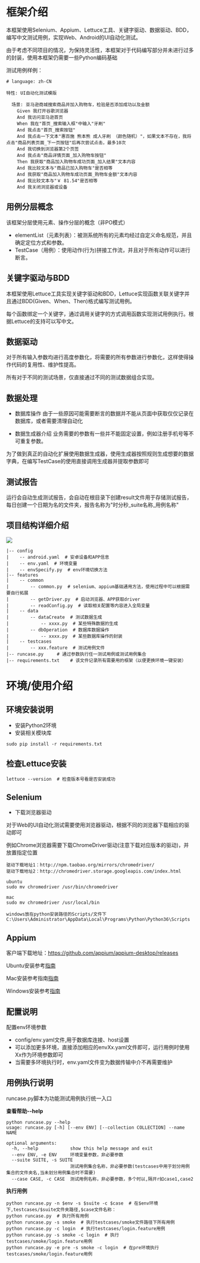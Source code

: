 # 框架介绍
本框架使用Selenium、Appium、Lettuce工具、关键字驱动、数据驱动、BDD，编写中文测试用例，实现Web、Android的UI自动化测试。

由于考虑不同项目的情况，为保持灵活性，本框架对于代码编写部分并未进行过多的封装，使用本框架仍需要一些Python编码基础

测试用例样例：
```
# language: zh-CN

特性: UI自动化测试模版

  场景: 亚马逊商城搜索商品并加入购物车，检验是否添加成功以及金额
    Given 我打开谷歌浏览器
    And 我访问亚马逊首页
    When 我在"首页_搜索输入框"中输入"牙刷"
    And 我点击"首页_搜索按钮"
    And 我点击一下文本"惠百施 熊本熊 成人牙刷 （颜色随机）"，如果文本不存在，我将点击"商品列表页面_下一页按钮"后再次尝试点击，最多10次
    And 我切换到浏览器第2个页签
    And 我点击"商品详情页面_加入购物车按钮"
    Then 我获取"商品加入购物车成功页面_加入结果"文本内容
    And 我比较文本与"商品已加入购物车"是否相等
    And 我获取"商品加入购物车成功页面_购物车金额"文本内容
    And 我比较文本与"￥ 81.54"是否相等
    And 我关闭浏览器或设备

```


## 用例分层概念

该框架分层使用元素、操作分层的概念（非PO模式）

* elementList（元素列表）：被测系统所有的元素均经过自定义命名规范，并且确定定位方式和参数。
* TestCase（用例）：使用动作(行为)拼接工作流，并且对于所有动作可以进行断言。

## 关键字驱动与BDD
本框架使用Lettuce工具实现关键字驱动和BDD，Lettuce实现函数关联关键字并且通过BDD(Given、When、Then)格式编写测试用例。

每个函数绑定一个关键字，通过调用关键字的方式调用函数实现测试用例执行。根据Lettuce的支持可以写中文。

## 数据驱动
对于所有输入参数均进行高度参数化，将需要的所有参数进行参数化，这样使得操作代码的复用性、维护性提高。

所有对于不同的测试场景，仅直接通过不同的测试数据组合实现。

## 数据处理
* 数据库操作
由于一些原因可能需要断言的数据并不能从页面中获取仅仅记录在数据库，或者需要清理自动化

* 数据生成器介绍
业务需要的参数有一些并不能固定设置，例如注册手机号等不可重复参数。

为了做到真正的自动化扩展使用数据生成器，使用生成器按照规则生成想要的数据字典，在编写TestCase的使用直接调用生成器并提取参数即可

## 测试报告
运行会自动生成测试报告，会自动在根目录下创建result文件用于存储测试报告，每日创建一个日期为名的文件夹，报告名称为"时分秒_suite名称_用例名称"

## 项目结构详细介绍

![](https://github.com/fengyibo963/DemoUITestLettuce/blob/noPO/docs/%E9%A1%B9%E7%9B%AE%E7%9B%AE%E5%BD%95.png)

```
|-- config
|    -- android.yaml  # 安卓设备和APP信息
|    -- env.yaml  # 环境变量
|    -- envSpecify.py  # env环境切换方法
|-- features
|    -- common      
|        -- common.py  # selenium、appium基础通用方法，使用过程中可以根据需要自行拓展
|        -- getDriver.py  # 启动浏览器、APP获取driver
|        -- readConfig.py  # 读取相关配置等内容进入全局变量
|    -- data
|        -- dataCreate  # 测试数据生成
|            -- xxxx.py  # 某些特殊数据的生成
|        -- dbOperation  # 数据库数据操作  
|            -- xxxx.py  # 某些数据库操作的封装
|    -- testcases
|        -- xxx.feature  # 测试用例文件
|-- runcase.py     # 通过参数执行任一测试用例或测试用例集合
|-- requirements.txt    # 该文件记录所有需要用的框架（以便更换环境一键安装）
```

# 环境/使用介绍
## 环境安装说明
* 安装Python2环境
* 安装相关模块库
```
sudo pip install -r requirements.txt
```
## 检查Lettuce安装
```
lettuce --version  # 检查版本号看是否安装成功
```
## Selenium
* 下载浏览器驱动

对于Web的UI自动化测试需要使用浏览器驱动，根据不同的浏览器下载相应的驱动即可

例如Chrome浏览器需要下载ChromeDriver驱动(注意下载对应版本的驱动)，并放置指定位置
```
驱动下载地址1：http://npm.taobao.org/mirrors/chromedriver/
驱动下载地址2：http://chromedriver.storage.googleapis.com/index.html

ubuntu
sudo mv chromedriver /usr/bin/chromedriver

mac
sudo mv chromedriver /usr/local/bin

windows放在python安装路径的Scripts/文件下
C:\Users\Administrator\AppData\Local\Programs\Python\Python36\Scripts
```
## Appium
客户端下载地址：https://github.com/appium/appium-desktop/releases

Ubuntu安装参考[指南](https://blog.csdn.net/baidu_36943075/article/details/103985826)

Mac安装参考指南[指南](https://www.jianshu.com/p/d36ff3707862)

Windows安装参考[指南](https://www.cnblogs.com/lgqboke/p/9776503.html)

## 配置说明
配置env环境参数
* config/env.yaml文件,用于数据库连接、host设置
* 可以添加更多环境，直接添加相应的envXx.yaml文件即可，运行用例时使用Xx作为环境参数即可 
* 当需要多环境执行时，env.yaml文件变为数据传输中介不再需要维护

## 用例执行说明
runcase.py脚本为功能测试用例执行统一入口

**查看帮助--help**
```
python runcase.py --help
usage: runcase.py [-h] [--env ENV] [--collection COLLECTION] --name NAME

optional arguments:
  -h, --help            show this help message and exit
  --env ENV, -e ENV     环境变量参数，非必要参数
  --suite SUITE, -s SUITE
                        测试用例集合名称，非必要参数(testcases中用于划分用例集合的文件夹名,当未划分用例集合时不需要)
  --case CASE, -c CASE  测试用例名称，非必要参数，多个时以,隔开r如case1,case2
```

**执行用例**

```
python runcase.py -n $env -s $suite -c $case  # 在$env环境下,testcases/$suite文件夹路径,$case文件名称：
python runcase.py  # 执行所有用例
python runcase.py -s smoke  # 执行testcases/smoke文件路径下所有用例
python runcase.py -c login  # 执行testcases/login.feature用例
python runcase.py -s smoke -c login  # 执行testcases/smoke/login.feature用例
python runcase.py -e pre -s smoke -c login  # 在pre环境执行testcases/smoke/login.feature用例
```
